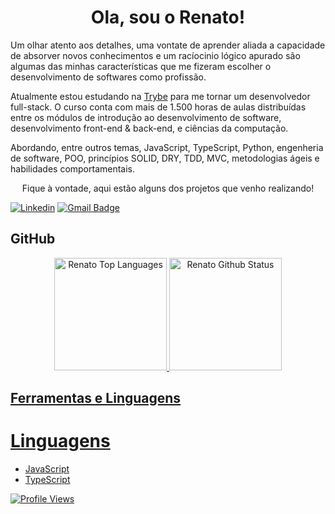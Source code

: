 <h1 align="center">Ola, sou o Renato!</h1>

<p>Um olhar atento aos detalhes, uma vontate de aprender aliada a capacidade de absorver novos conhecimentos e um racíocinio lógico apurado são algumas das minhas características que me fizeram escolher o desenvolvimento de softwares como profissão.</p>

<p>Atualmente estou estudando na <a href="https://www.betrybe.com/" target="_blank">Trybe</a> para me tornar um desenvolvedor full-stack. O curso conta com mais de 1.500 horas de aulas distribuídas entre os módulos de introdução ao desenvolvimento de software, desenvolvimento front-end & back-end, e ciências da computação.</p>

<p>Abordando, entre outros temas, JavaScript, TypeScript, Python, engenheria de software, POO, princípios SOLID, DRY, TDD, MVC, metodologias ágeis e habilidades comportamentais.</p>
<p align="center">Fique à vontade, aqui estão alguns dos projetos que venho realizando!</p>

[![Linkedin](https://img.shields.io/badge/-LinkedIn-blue?style=flat&logo=Linkedin&logoColor=white)](https://www.linkedin.com/in/renatolmendes/)
[![Gmail Badge](https://img.shields.io/badge/-mendeslrenato@gmail.com-006bed?style=flat-square&logo=Gmail&logoColor=white&link=mailto:mendeslrenato@gmail.com)](mailto:mendeslrenato@gmail.com)

## GitHub

<div align="center">
 <a href="https://www.linkedin.com/in/renatolmendes/">
  <img height="180em" alt="Renato Top Languages" src="https://github-readme-stats.vercel.app/api/top-langs?username=natomendes&layout=compact&theme=tokyonight&hide_border=true&bg_color=0D1117"/>
  <img height="180em" alt="Renato Github Status" src="https://github-readme-stats.vercel.app/api?username=natomendes&show_icons=true&theme=tokyonight"/>
</div>
 
 ## Ferramentas e Linguagens
 
 <div>
  <h1>Linguagens</h1>
  <ul>
   <li>JavaScript</li>
   <li>TypeScript</li>
  </ul> 
</div>
 
  <!-- <img align="center" src="https://img.shields.io/badge/tailwindcss-%2338B2AC.svg?style=for-the-badge&logo=tailwind-css&logoColor=white" /> --> 
 
 ![Profile Views](https://gpvc.arturio.dev/natomendes)
